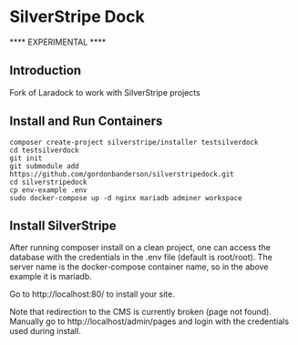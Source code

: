 # SilverStripe Dock
**** EXPERIMENTAL ****
## Introduction
Fork of Laradock to work with SilverStripe projects

## Install and Run Containers
```
composer create-project silverstripe/installer testsilverdock
cd testsilverdock
git init
git submodule add https://github.com/gordonbanderson/silverstripedock.git
cd silverstripedock
cp env-example .env
sudo docker-compose up -d nginx mariadb adminer workspace
```

## Install SilverStripe
After running composer install on a clean project, one can access the database with the
credentials in the .env file (default is root/root).  The server name is the docker-compose
container name, so in the above example it is mariadb.

Go to http://localhost:80/ to install your site.

Note that redirection to the CMS is currently broken (page not found).  Manually go to
http://localhost/admin/pages and login with the credentials used during install.
